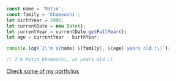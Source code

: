 ```js
const name = 'Matin';
const family = 'Khamooshi';
let birthYear = 2000;
let currentDate = new Date();
let currentYear = currentDate.getFullYear();
let age = currentYear - birthYear;

console.log(`I\'m ${name} ${family}, ${age} years old :\)`);

// I'm Matin Khamooshi, xx years old :)
```

[Check some of my portfolios](https://matinkhamooshi.ir/)
